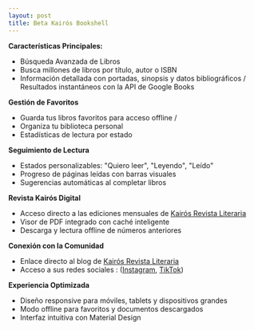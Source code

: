 ```yaml
---
layout: post
title: Beta Kairós Bookshell
---
```

**Características Principales:**
* Búsqueda Avanzada de Libros 
* Busca millones de libros por título, autor o ISBN 
* Información detallada con portadas, sinopsis y datos bibliográficos 
/ Resultados instantáneos con la API de Google Books

**Gestión de Favoritos**
 * Guarda tus libros favoritos para acceso offline / 
 * Organiza tu biblioteca personal 
 * Estadísticas de lectura por estado

**Seguimiento de Lectura**
* Estados personalizables: "Quiero leer", "Leyendo", "Leído" 
* Progreso de páginas leídas con barras visuales 
* Sugerencias automáticas al completar libros

**Revista Kairós Digital** 
* Acceso directo a las ediciones mensuales de [Kairós Revista Literaria](https://kairosrevistaliteraria.wordpress.com/)
* Visor de PDF integrado con caché inteligente 
* Descarga y lectura offline de números anteriores

**Conexión con la Comunidad** 
* Enlace directo al blog de [Kairós Revista Literaria](https://kairosrevistaliteraria.wordpress.com/)
* Acceso a sus redes sociales : ([Instagram](https://www.instagram.com/kairos.revistaliteraria/), [TikTok](https://www.tiktok.com/@kairos.revistaliteraria)) 

**Experiencia Optimizada**
* Diseño responsive para móviles, tablets y dispositivos grandes 
* Modo offline para favoritos y documentos descargados  
* Interfaz intuitiva con Material Design 

